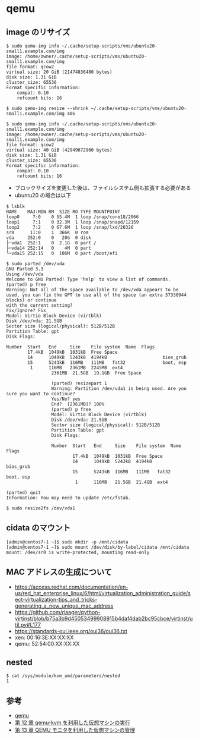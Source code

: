 # qemu

## image のリサイズ

```
$ sudo qemu-img info ~/.cache/setup-scripts/vms/ubuntu20-small1.example.com/img
image: /home/owner/.cache/setup-scripts/vms/ubuntu20-small1.example.com/img
file format: qcow2
virtual size: 20 GiB (21474836480 bytes)
disk size: 1.31 GiB
cluster_size: 65536
Format specific information:
    compat: 0.10
    refcount bits: 16

$ sudo qemu-img resize --shrink ~/.cache/setup-scripts/vms/ubuntu20-small1.example.com/img 40G

$ sudo qemu-img info ~/.cache/setup-scripts/vms/ubuntu20-small1.example.com/img
image: /home/owner/.cache/setup-scripts/vms/ubuntu20-small1.example.com/img
file format: qcow2
virtual size: 40 GiB (42949672960 bytes)
disk size: 1.31 GiB
cluster_size: 65536
Format specific information:
    compat: 0.10
    refcount bits: 16
```

- ブロックサイズを変更した後は、ファイルシステム側も拡張する必要がある
- ubuntu20 の場合は以下

```
$ lsblk
NAME    MAJ:MIN RM  SIZE RO TYPE MOUNTPOINT
loop0     7:0    0 55.4M  1 loop /snap/core18/2066
loop1     7:1    0 32.3M  1 loop /snap/snapd/12159
loop2     7:2    0 67.6M  1 loop /snap/lxd/20326
sr0      11:0    1  366K  0 rom
vda     252:0    0   20G  0 disk
├─vda1  252:1    0  2.1G  0 part /
├─vda14 252:14   0    4M  0 part
└─vda15 252:15   0  106M  0 part /boot/efi

$ sudo parted /dev/vda
GNU Parted 3.3
Using /dev/vda
Welcome to GNU Parted! Type 'help' to view a list of commands.
(parted) p free
Warning: Not all of the space available to /dev/vda appears to be used, you can fix the GPT to use all of the space (an extra 37330944 blocks) or continue
with the current setting?
Fix/Ignore? Fix
Model: Virtio Block Device (virtblk)
Disk /dev/vda: 21.5GB
Sector size (logical/physical): 512B/512B
Partition Table: gpt
Disk Flags:

Number  Start   End     Size    File system  Name  Flags
        17.4kB  1049kB  1031kB  Free Space
        14      1049kB  5243kB  4194kB                     bios_grub
        15      5243kB  116MB   111MB   fat32              boot, esp
         1      116MB   2361MB  2245MB  ext4
                 2361MB  21.5GB  19.1GB  Free Space

                 (parted) resizepart 1
                 Warning: Partition /dev/vda1 is being used. Are you sure you want to continue?
                 Yes/No? yes
                 End?  [2361MB]? 100%
                 (parted) p free
                 Model: Virtio Block Device (virtblk)
                 Disk /dev/vda: 21.5GB
                 Sector size (logical/physical): 512B/512B
                 Partition Table: gpt
                 Disk Flags:

                 Number  Start   End     Size    File system  Name  Flags
                         17.4kB  1049kB  1031kB  Free Space
                         14      1049kB  5243kB  4194kB                     bios_grub
                         15      5243kB  116MB   111MB   fat32              boot, esp
                          1      116MB   21.5GB  21.4GB  ext4

(parted) quit
Information: You may need to update /etc/fstab.

$ sudo resize2fs /dev/vda1
```

## cidata のマウント

```
[admin@centos7-1 ~]$ sudo mkdir -p /mnt/cidata
[admin@centos7-1 ~]$ sudo mount /dev/disk/by-label/cidata /mnt/cidata
mount: /dev/sr0 is write-protected, mounting read-only
```

## MAC アドレスの生成について

- https://access.redhat.com/documentation/en-us/red_hat_enterprise_linux/6/html/virtualization_administration_guide/sect-virtualization-tips_and_tricks-generating_a_new_unique_mac_address
- https://github.com/rlaager/python-virtinst/blob/b75a3b9d45053499908915b4daf4dab2bc95cbce/virtinst/util.py#L177
- https://standards-oui.ieee.org/oui36/oui36.txt
- xen: 00:16:3E:XX:XX:XX
- qemu: 52:54:00:XX:XX:XX

## nested

```
$ cat /sys/module/kvm_amd/parameters/nested
1
```

## 参考

- [qemu](https://manpages.debian.org/testing/qemu-system-x86/qemu-system-x86_64.1.en.html)
- [第 12 章 qemu-kvm を利用した仮想マシンの実行](https://manual.geeko.jp/ja/cha.qemu.running.html)
- [第 13 章 QEMU モニタを利用した仮想マシンの管理](https://manual.geeko.jp/ja/cha.qemu.monitor.html)
